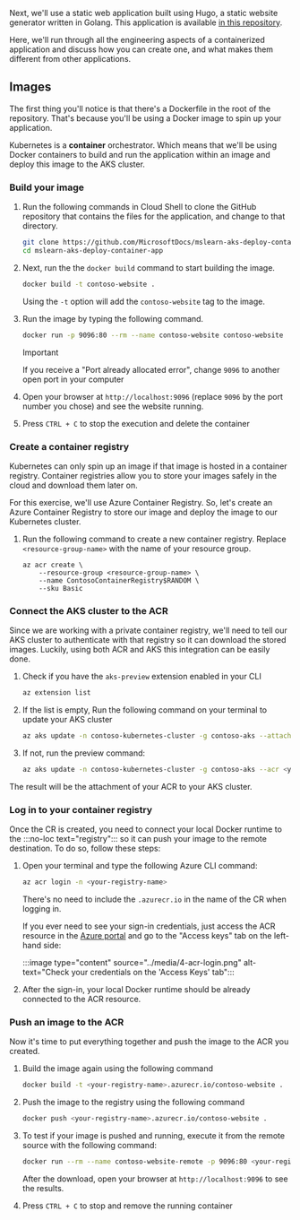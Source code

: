 Next, we'll use a static web application built using Hugo, a static website generator written in Golang. This application is available [in this repository](https://github.com/MicrosoftDocs/mslearn-aks-deploy-container-app).

Here, we'll run through all the engineering aspects of a containerized application and discuss how you can create one, and what makes them different from other applications.

## Images

The first thing you'll notice is that there's a Dockerfile in the root of the repository. That's because you'll be using a Docker image to spin up your application.

Kubernetes is a __container__ orchestrator. Which means that we'll be using Docker containers to build and run the application within an image and deploy this image to the AKS cluster.

### Build your image

1. Run the following commands in Cloud Shell to clone the GitHub repository that contains the files for the application, and change to that directory.

    ```bash
    git clone https://github.com/MicrosoftDocs/mslearn-aks-deploy-container-app.git
    cd mslearn-aks-deploy-container-app
    ```

1. Next, run the the `docker build` command to start building the image.

    ```bash
    docker build -t contoso-website .
    ```

    Using the `-t` option will add the `contoso-website` tag to the image.

1. Run the image by typing the following command.

    ```bash
    docker run -p 9096:80 --rm --name contoso-website contoso-website
    ```

    > [!IMPORTANT]
    > If you receive a "Port already allocated error", change `9096` to another open port in your computer

1. Open your browser at `http://localhost:9096` (replace `9096` by the port number you chose) and see the website running.

1. Press `CTRL + C` to stop the execution and delete the container

### Create a container registry

Kubernetes can only spin up an image if that image is hosted in a container registry. Container registries allow you to store your images safely in the cloud and download them later on.

For this exercise, we'll use Azure Container Registry. So, let's create an Azure Container Registry to store our image and deploy the image to our Kubernetes cluster.

1. Run the following command to create a new container registry. Replace `<resource-group-name>` with the name of your resource group.

    ```azurecli
    az acr create \
        --resource-group <resource-group-name> \
        --name ContosoContainerRegistry$RANDOM \
        --sku Basic
    ```

### Connect the AKS cluster to the ACR

Since we are working with a private container registry, we'll need to tell our AKS cluster to authenticate with that registry so it can download the stored images. Luckily, using both ACR and AKS this integration can be easily done.

1. Check if you have the `aks-preview` extension enabled in your CLI

    ```bash
    az extension list
    ```

1. If the list is empty, Run the following command on your terminal to update your AKS cluster

    ```bash
    az aks update -n contoso-kubernetes-cluster -g contoso-aks --attach-acr <your-registry-name>
    ```

1. If not, run the preview command:

    ```bash
    az aks update -n contoso-kubernetes-cluster -g contoso-aks --acr <your registry name> --enable-acr
    ```

The result will be the attachment of your ACR to your AKS cluster.

### Log in to your container registry

Once the CR is created, you need to connect your local Docker runtime to the :::no-loc text="registry"::: so it can push your image to the remote destination. To do so, follow these steps:

1. Open your terminal and type the following Azure CLI command:

    ```bash
    az acr login -n <your-registry-name>
    ```

    There's no need to include the `.azurecr.io` in the name of the CR when logging in.

    If you ever need to see your sign-in credentials, just access the ACR resource in the [Azure portal](https://portal.azurel.com) and go to the "Access keys" tab on the left-hand side:

    :::image type="content" source="../media/4-acr-login.png" alt-text="Check your credentials on the 'Access Keys' tab":::

1. After the sign-in, your local Docker runtime should be already connected to the ACR resource.

### Push an image to the ACR

Now it's time to put everything together and push the image to the ACR you created.

1. Build the image again using the following command

    ```bash
    docker build -t <your-registry-name>.azurecr.io/contoso-website .
    ```

1. Push the image to the registry using the following command

    ```bash
    docker push <your-registry-name>.azurecr.io/contoso-website .
    ```

1. To test if your image is pushed and running, execute it from the remote source with the following command:

    ```bash
    docker run --rm --name contoso-website-remote -p 9096:80 <your-registry-name>.azurecr.io/contoso-website
    ```

    After the download, open your browser at `http://localhost:9096` to see the results.

1. Press `CTRL + C` to stop and remove the running container
